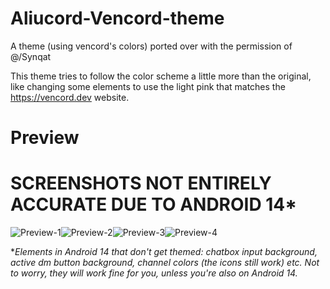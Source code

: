 # Aliucord-Vencord-theme


A theme (using vencord's colors) ported over with the permission of @/Synqat

This theme tries to follow the color scheme a little more than the original, like changing some elements to use the light pink that matches the https://vencord.dev website.
# Preview

# **SCREENSHOTS NOT ENTIRELY ACCURATE DUE TO ANDROID 14***

![Preview-1](https://github.com/ukivie/aliucord-vencord-theme/assets/158360149/1360d5e6-a5b5-451c-a50d-70292ee8d394)![Preview-2](https://github.com/ukivie/aliucord-vencord-theme/assets/158360149/75e1455d-8799-4f70-b596-03c1a868f52d)![Preview-3](https://github.com/ukivie/aliucord-vencord-theme/assets/158360149/2ca11625-68a6-4d03-aa87-eed4b0434187)![Preview-4](https://github.com/ukivie/aliucord-vencord-theme/assets/158360149/5c77b166-c747-4394-8536-51b7f46ff74e)






**Elements in Android 14 that don't get themed: chatbox input background, active dm button background, channel colors (the icons still work) etc. 
Not to worry, they will work fine for you, unless you're also on Android 14.*

